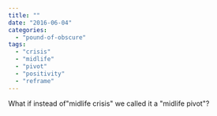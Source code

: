```yaml
---
title: ""
date: "2016-06-04"
categories: 
  - "pound-of-obscure"
tags: 
  - "crisis"
  - "midlife"
  - "pivot"
  - "positivity"
  - "reframe"
---
```


What if instead of"midlife crisis" we called it a "midlife pivot"?
